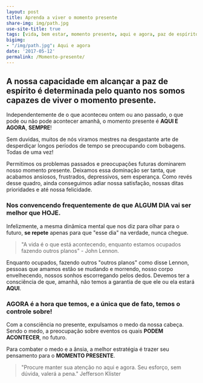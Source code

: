 ```yaml
---
layout: post
title: Aprenda a viver o momento presente
share-img: img/path.jpg
use-site-title: true
tags: [vida, bem estar, momento presente, aqui e agora, paz de espírito]
bigimg:
- "/img/path.jpg": Aqui e agora
date: '2017-05-12'
permalink: /Momento-presente/
---
```


## A nossa capacidade em alcançar a paz de espírito é determinada pelo quanto nos somos capazes de viver o momento presente.

Independentemente de o que aconteceu ontem ou ano passado, o que pode ou não pode acontecer amanhã, o momento presente é **AQUI E AGORA**, **SEMPRE**!


Sem duvidas, muitos de nós viramos mestres na desgastante arte de desperdiçar longos períodos de tempo se preocupando com bobagens. Todas de uma vez!

Permitimos os problemas passados e preocupações futuras dominarem nosso momento presente. Deixamos essa dominação ser tanta, que acabamos ansiosos, frustrados, depressivos, sem esperança. Como revés desse quadro, ainda conseguimos adiar nossa satisfação, nossas ditas prioridades e até nossa felicidade. 

### Nos convencendo frequentemente de que **ALGUM DIA** vai ser melhor que **HOJE**.

Infelizmente, a mesma dinâmica mental que nos diz para olhar para o futuro, **se repete** apenas para que "esse dia" na verdade, nunca chegue.

> "A vida é o que está acontecendo, enquanto estamos ocupados fazendo outros planos" - John Lennon.

Enquanto ocupados, fazendo outros "outros planos" como disse Lennon, pessoas que amamos estão se mudando e morrendo, nosso corpo envelhecendo, nossos sonhos escorregando pelos dedos. Devemos ter a consciência de que, amanhã, não temos a garantia de que ele ou ela estará **AQUI**. 

### **AGORA** é a hora que temos, e a única que de fato, **temos o controle sobre!**

Com a consciência no presente, expulsamos o medo da nossa cabeça. Sendo o medo, a preocupação sobre eventos os quais **PODEM ACONTECER**, no futuro.

Para combater o medo e a ânsia, a melhor estratégia é trazer seu pensamento para o **MOMENTO PRESENTE**.

> "Procure manter sua atenção no aqui e agora. Seu esforço, sem dúvida, valerá a pena." Jefferson Klister

